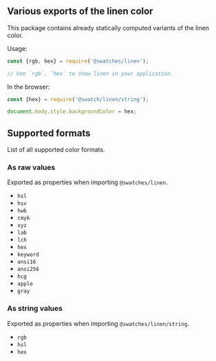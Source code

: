 ## Various exports of the linen color

This package contains already statically computed variants of the linen color.

Usage:
```js
const {rgb, hex} = require('@swatches/linen');

// Use `rgb`, `hex` to show linen in your application.
```

In the browser:
```js
const {hex} = require('@swatch/linen/string');

document.body.style.backgroundColor = hex;
```

## Supported formats


List of all supported color formats.

### As raw values

Exported as properties when importing `@swatches/linen`.

- `hsl`
- `hsv`
- `hwb`
- `cmyk`
- `xyz`
- `lab`
- `lch`
- `hex`
- `keyword`
- `ansi16`
- `ansi256`
- `hcg`
- `apple`
- `gray`

### As string values

Exported as properties when importing `@swatches/linen/string`.

- `rgb`
- `hsl`
- `hex`

